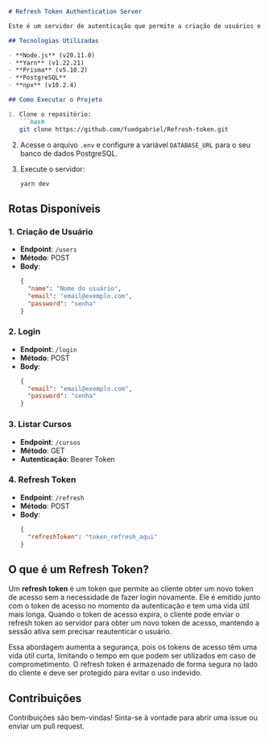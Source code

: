 
```markdown
# Refresh Token Authentication Server

Este é um servidor de autenticação que permite a criação de usuários e a autenticação utilizando tokens de acesso e refresh tokens. A aplicação foi desenvolvida utilizando Node.js, Prisma e PostgreSQL.

## Tecnologias Utilizadas

- **Node.js** (v20.11.0)
- **Yarn** (v1.22.21)
- **Prisma** (v5.10.2)
- **PostgreSQL**
- **npx** (v10.2.4)

## Como Executar o Projeto

1. Clone o repositório:
   ```bash
   git clone https://github.com/fuedgabriel/Refresh-token.git
   ```
2. Acesse o arquivo `.env` e configure a variável `DATABASE_URL` para o seu banco de dados PostgreSQL.

3. Execute o servidor:
   ```bash
   yarn dev
   ```

## Rotas Disponíveis

### 1. Criação de Usuário

- **Endpoint**: `/users`
- **Método**: POST
- **Body**:
  ```json
  {
    "name": "Nome do usuário",
    "email": "email@exemplo.com",
    "password": "senha"
  }
  ```

### 2. Login

- **Endpoint**: `/login`
- **Método**: POST
- **Body**:
  ```json
  {
    "email": "email@exemplo.com",
    "password": "senha"
  }
  ```

### 3. Listar Cursos

- **Endpoint**: `/cursos`
- **Método**: GET
- **Autenticação**: Bearer Token

### 4. Refresh Token

- **Endpoint**: `/refresh`
- **Método**: POST
- **Body**:
  ```json
  {
    "refreshToken": "token_refresh_aqui"
  }
  ```

## O que é um Refresh Token?

Um **refresh token** é um token que permite ao cliente obter um novo token de acesso sem a necessidade de fazer login novamente. Ele é emitido junto com o token de acesso no momento da autenticação e tem uma vida útil mais longa. Quando o token de acesso expira, o cliente pode enviar o refresh token ao servidor para obter um novo token de acesso, mantendo a sessão ativa sem precisar reautenticar o usuário.

Essa abordagem aumenta a segurança, pois os tokens de acesso têm uma vida útil curta, limitando o tempo em que podem ser utilizados em caso de comprometimento. O refresh token é armazenado de forma segura no lado do cliente e deve ser protegido para evitar o uso indevido.

## Contribuições

Contribuições são bem-vindas! Sinta-se à vontade para abrir uma issue ou enviar um pull request.
